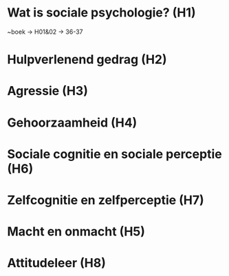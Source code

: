 # Wat is sociale psychologie? (H1)
~boek -> H01&02 -> 36-37



# Hulpverlenend gedrag (H2)
# Agressie (H3)
# Gehoorzaamheid (H4)
# Sociale cognitie en sociale perceptie (H6)
# Zelfcognitie en zelfperceptie (H7)
# Macht en onmacht (H5)
# Attitudeleer (H8)
